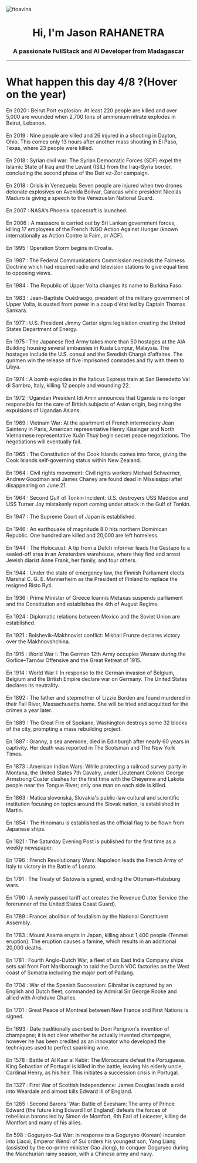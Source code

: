 
<p align="left"> <img src="https://komarev.com/ghpvc/?username=ttoavina&label=Profile%20views&color=0e75b6&style=flat" alt="ttoavina" /> </p>
<h1 align="center">Hi, I'm Jason RAHANETRA</h1>
<h3 align="center">A passionate FullStack and AI Developer from Madagascar</h3>
    
<hr/>
<h1> What happen this day 4/8 ?(Hover on the year)</h1>

En 2020 : Beirut Port explosion: At least 220 people are killed and over 5,000 are wounded when 2,700 tons of ammonium nitrate explodes in Beirut, Lebanon.
<br/><br/>
En 2019 : Nine people are killed and 26 injured in a shooting in Dayton, Ohio. This comes only 13 hours after another mass shooting in El Paso, Texas, where 23 people were killed.
<br/><br/>
En 2018 : Syrian civil war: The Syrian Democratic Forces (SDF) expel the Islamic State of Iraq and the Levant (ISIL) from the Iraq–Syria border, concluding the second phase of the Deir ez-Zor campaign.
<br/><br/>
En 2018 : Crisis in Venezuela: Seven people are injured when two drones detonate explosives on Avenida Bolívar, Caracas while president Nicolás Maduro is giving a speech to the Venezuelan National Guard.
<br/><br/>
En 2007 : NASA's Phoenix spacecraft is launched.
<br/><br/>
En 2006 : A massacre is carried out by Sri Lankan government forces, killing 17 employees of the French INGO Action Against Hunger (known internationally as Action Contre la Faim, or ACF).
<br/><br/>
En 1995 : Operation Storm begins in Croatia.
<br/><br/>
En 1987 : The Federal Communications Commission rescinds the Fairness Doctrine which had required radio and television stations to give equal time to opposing views.
<br/><br/>
En 1984 : The Republic of Upper Volta changes its name to Burkina Faso.
<br/><br/>
En 1983 : Jean-Baptiste Ouédraogo, president of the military government of Upper Volta, is ousted from power in a coup d'état led by Captain Thomas Sankara.
<br/><br/>
En 1977 : U.S. President Jimmy Carter signs legislation creating the United States Department of Energy.
<br/><br/>
En 1975 : The Japanese Red Army takes more than 50 hostages at the AIA Building housing several embassies in Kuala Lumpur, Malaysia. The hostages include the U.S. consul and the Swedish Chargé d'affaires. The gunmen win the release of five imprisoned comrades and fly with them to Libya.
<br/><br/>
En 1974 : A bomb explodes in the Italicus Express train at San Benedetto Val di Sambro, Italy, killing 12 people and wounding 22.
<br/><br/>
En 1972 : Ugandan President Idi Amin announces that Uganda is no longer responsible for the care of British subjects of Asian origin, beginning the expulsions of Ugandan Asians.
<br/><br/>
En 1969 : Vietnam War: At the apartment of French intermediary Jean Sainteny in Paris, American representative Henry Kissinger and North Vietnamese representative Xuân Thuỷ begin secret peace negotiations. The negotiations will eventually fail.
<br/><br/>
En 1965 : The Constitution of the Cook Islands comes into force, giving the Cook Islands self-governing status within New Zealand.
<br/><br/>
En 1964 : Civil rights movement: Civil rights workers Michael Schwerner, Andrew Goodman and James Chaney are found dead in Mississippi after disappearing on June 21.
<br/><br/>
En 1964 : Second Gulf of Tonkin Incident: U.S. destroyers USS Maddox and USS Turner Joy mistakenly report coming under attack in the Gulf of Tonkin.
<br/><br/>
En 1947 : The Supreme Court of Japan is established.
<br/><br/>
En 1946 : An earthquake of magnitude 8.0 hits northern Dominican Republic. One hundred are killed and 20,000 are left homeless.
<br/><br/>
En 1944 : The Holocaust: A tip from a Dutch informer leads the Gestapo to a sealed-off area in an Amsterdam warehouse, where they find and arrest Jewish diarist Anne Frank, her family, and four others.
<br/><br/>
En 1944 : Under the state of emergency law, the Finnish Parliament elects Marshal C. G. E. Mannerheim as the President of Finland to replace the resigned Risto Ryti.
<br/><br/>
En 1936 : Prime Minister of Greece Ioannis Metaxas suspends parliament and the Constitution and establishes the 4th of August Regime.
<br/><br/>
En 1924 : Diplomatic relations between Mexico and the Soviet Union are established.
<br/><br/>
En 1921 : Bolshevik–Makhnovist conflict: Mikhail Frunze declares victory over the Makhnovshchina.
<br/><br/>
En 1915 : World War I: The German 12th Army occupies Warsaw during the Gorlice–Tarnów Offensive and the Great Retreat of 1915.
<br/><br/>
En 1914 : World War I: In response to the German invasion of Belgium, Belgium and the British Empire declare war on Germany. The United States declares its neutrality.
<br/><br/>
En 1892 : The father and stepmother of Lizzie Borden are found murdered in their Fall River, Massachusetts home. She will be tried and acquitted for the crimes a year later.
<br/><br/>
En 1889 : The Great Fire of Spokane, Washington destroys some 32 blocks of the city, prompting a mass rebuilding project.
<br/><br/>
En 1887 : Granny, a sea anemone, died in Edinburgh after nearly 60 years in captivity. Her death was reported in The Scotsman and The New York Times.
<br/><br/>
En 1873 : American Indian Wars: While protecting a railroad survey party in Montana, the United States 7th Cavalry, under Lieutenant Colonel George Armstrong Custer clashes for the first time with the Cheyenne and Lakota people near the Tongue River; only one man on each side is killed.
<br/><br/>
En 1863 : Matica slovenská, Slovakia's public-law cultural and scientific institution focusing on topics around the Slovak nation, is established in Martin.
<br/><br/>
En 1854 : The Hinomaru is established as the official flag to be flown from Japanese ships.
<br/><br/>
En 1821 : The Saturday Evening Post is published for the first time as a weekly newspaper.
<br/><br/>
En 1796 : French Revolutionary Wars: Napoleon leads the French Army of Italy to victory in the Battle of Lonato.
<br/><br/>
En 1791 : The Treaty of Sistova is signed, ending the Ottoman–Habsburg wars.
<br/><br/>
En 1790 : A newly passed tariff act creates the Revenue Cutter Service (the forerunner of the United States Coast Guard).
<br/><br/>
En 1789 : France: abolition of feudalism by the National Constituent Assembly.
<br/><br/>
En 1783 : Mount Asama erupts in Japan, killing about 1,400 people (Tenmei eruption). The eruption causes a famine, which results in an additional 20,000 deaths.
<br/><br/>
En 1781 : Fourth Anglo-Dutch War, a fleet of six East India Company ships sets sail from Fort Marlborough to raid the Dutch VOC factories on the West coast of Sumatra including the major port of Padang.
<br/><br/>
En 1704 : War of the Spanish Succession: Gibraltar is captured by an English and Dutch fleet, commanded by Admiral Sir George Rooke and allied with Archduke Charles.
<br/><br/>
En 1701 : Great Peace of Montreal between New France and First Nations is signed.
<br/><br/>
En 1693 : Date traditionally ascribed to Dom Perignon's invention of champagne; it is not clear whether he actually invented champagne, however he has been credited as an innovator who developed the techniques used to perfect sparkling wine.
<br/><br/>
En 1578 : Battle of Al Kasr al Kebir: The Moroccans defeat the Portuguese. King Sebastian of Portugal is killed in the battle, leaving his elderly uncle, Cardinal Henry, as his heir. This initiates a succession crisis in Portugal.
<br/><br/>
En 1327 : First War of Scottish Independence: James Douglas leads a raid into Weardale and almost kills Edward III of England.
<br/><br/>
En 1265 : Second Barons' War: Battle of Evesham: The army of Prince Edward (the future king Edward I of England) defeats the forces of rebellious barons led by Simon de Montfort, 6th Earl of Leicester, killing de Montfort and many of his allies.
<br/><br/>
En 598 : Goguryeo-Sui War: In response to a Goguryeo (Korean) incursion into Liaoxi, Emperor Wéndi of Sui orders his youngest son, Yang Liang (assisted by the co-prime minister Gao Jiong), to conquer Goguryeo during the Manchurian rainy season, with a Chinese army and navy.
<br/><br/>
